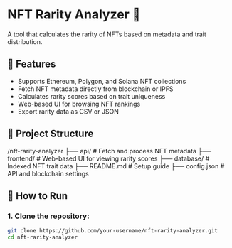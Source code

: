 # NFT Rarity Analyzer 🎨  
A tool that calculates the rarity of NFTs based on metadata and trait distribution.  

## 📌 Features  
- Supports Ethereum, Polygon, and Solana NFT collections  
- Fetch NFT metadata directly from blockchain or IPFS  
- Calculates rarity scores based on trait uniqueness  
- Web-based UI for browsing NFT rankings  
- Export rarity data as CSV or JSON  

## 🔗 Project Structure  
/nft-rarity-analyzer
 ├── api/           # Fetch and process NFT metadata
 ├── frontend/      # Web-based UI for viewing rarity scores
 ├── database/      # Indexed NFT trait data
 ├── README.md      # Setup guide
 ├── config.json    # API and blockchain settings

## 🚀 How to Run  

### **1. Clone the repository:**  
```bash
git clone https://github.com/your-username/nft-rarity-analyzer.git
cd nft-rarity-analyzer
